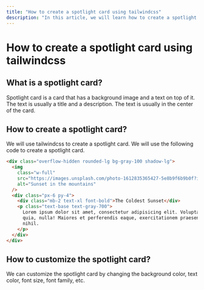 ```yaml
---
title: "How to create a spotlight card using tailwindcss"
description: "In this article, we will learn how to create a spotlight card using tailwindcss."
---
```


# How to create a spotlight card using tailwindcss

## What is a spotlight card?

Spotlight card is a card that has a background image and a text on top of it. The text is usually a title and a description. The text is usually in the center of the card.

<!-- more -->

## How to create a spotlight card?

We will use tailwindcss to create a spotlight card. We will use the following code to create a spotlight card.

```html
<div class="overflow-hidden rounded-lg bg-gray-100 shadow-lg">
  <img
    class="w-full"
    src="https://images.unsplash.com/photo-1612835365427-5e8b9f6b9b0f?ixid=MnwxMjA3fDB8MHxzZWFyY2h8Mnx8c3BvdGxldGhlfGVufDB8fDB8fA%3D%3D&ixlib=rb-1.2.1&w=1000&q=80"
    alt="Sunset in the mountains"
  />
  <div class="px-6 py-4">
    <div class="mb-2 text-xl font-bold">The Coldest Sunset</div>
    <p class="text-base text-gray-700">
      Lorem ipsum dolor sit amet, consectetur adipisicing elit. Voluptatibus
      quia, nulla! Maiores et perferendis eaque, exercitationem praesentium
      nihil.
    </p>
  </div>
</div>
```

## How to customize the spotlight card?

We can customize the spotlight card by changing the background color, text color, font size, font family, etc.
